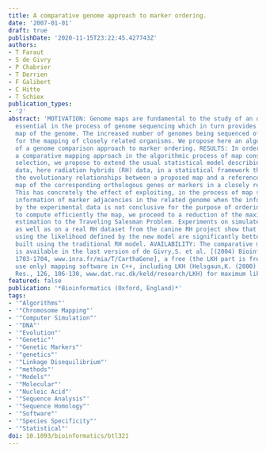 ```yaml
---
title: A comparative genome approach to marker ordering.
date: '2007-01-01'
draft: true
publishDate: '2020-11-15T23:22:45.427743Z'
authors:
- T Faraut
- S de Givry
- P Chabrier
- T Derrien
- F Galibert
- C Hitte
- T Schiex
publication_types:
- '2'
abstract: 'MOTIVATION: Genome maps are fundamental to the study of an organism and
  essential in the process of genome sequencing which in turn provides the ultimate
  map of the genome. The increased number of genomes being sequenced offers new opportunities
  for the mapping of closely related organisms. We propose here an algorithmic formalization
  of a genome comparison approach to marker ordering. RESULTS: In order to integrate
  a comparative mapping approach in the algorithmic process of map construction and
  selection, we propose to extend the usual statistical model describing the experimental
  data, here radiation hybrids (RH) data, in a statistical framework that models additionally
  the evolutionary relationships between a proposed map and a reference map: an existing
  map of the corresponding orthologous genes or markers in a closely related organism.
  This has concretely the effect of exploiting, in the process of map selection, the
  information of marker adjacencies in the related genome when the information provided
  by the experimental data is not conclusive for the purpose of ordering. In order
  to compute efficiently the map, we proceed to a reduction of the maximum likelihood
  estimation to the Traveling Salesman Problem. Experiments on simulated RH datasets
  as well as on a real RH dataset from the canine RH project show that maps produced
  using the likelihood defined by the new model are significantly better than maps
  built using the traditional RH model. AVAILABILITY: The comparative mapping approach
  is available in the last version of de Givry,S. et al. [(2004) Bioinformatics, 21,
  1703-1704, www.inra.fr/mia/T/CarthaGene], a free (the LKH part is free for academic
  use only) mapping software in C++, including LKH (Helsgaun,K. (2000) Eur. J. Oper.
  Res., 126, 106-130, www.dat.ruc.dk/keld/research/LKH) for maximum likelihood computation.'
featured: false
publication: '*Bioinformatics (Oxford, England)*'
tags:
- '"Algorithms"'
- '"Chromosome Mapping"'
- '"Computer Simulation"'
- '"DNA"'
- '"Evolution"'
- '"Genetic"'
- '"Genetic Markers"'
- '"genetics"'
- '"Linkage Disequilibrium"'
- '"methods"'
- '"Models"'
- '"Molecular"'
- '"Nucleic Acid"'
- '"Sequence Analysis"'
- '"Sequence Homology"'
- '"Software"'
- '"Species Specificity"'
- '"Statistical"'
doi: 10.1093/bioinformatics/btl321
---
```


